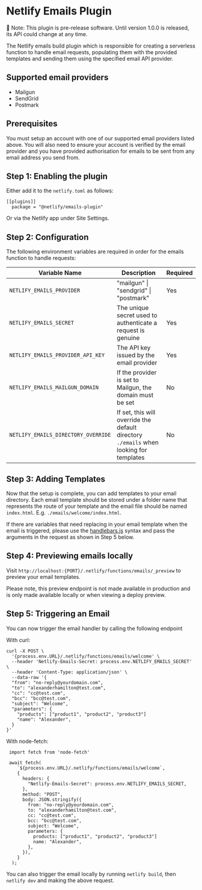 # Netlify Emails Plugin

🚧 Note: This plugin is pre-release software. Until version 1.0.0 is released, its API could change at any time.

The Netlify emails build plugin which is responsible for creating a serverless function to handle email requests, populating them with the provided templates and sending them using the specified email API provider.

## Supported email providers

- Mailgun
- SendGrid
- Postmark

## Prerequisites

You must setup an account with one of our supported email providers listed above. You will also need to ensure your account is verified by the email provider and you have provided authorisation for emails to be sent from any email address you send from.

## Step 1: Enabling the plugin

Either add it to the `netlify.toml` as follows:

```
[[plugins]]
  package = "@netlify/emails-plugin"
```

Or via the Netlify app under Site Settings.

## Step 2: Configuration

The following environment variables are required in order for the emails function to handle requests:

| Variable Name                       | Description                                                                            | Required |
| ----------------------------------- | -------------------------------------------------------------------------------------- | -------- |
| `NETLIFY_EMAILS_PROVIDER`           | "mailgun" \| "sendgrid" \| "postmark"                                                  | Yes      |
| `NETLIFY_EMAILS_SECRET`             | The unique secret used to authenticate a request is genuine                            | Yes      |
| `NETLIFY_EMAILS_PROVIDER_API_KEY`   | The API key issued by the email provider                                               | Yes      |
| `NETLIFY_EMAILS_MAILGUN_DOMAIN`     | If the provider is set to Mailgun, the domain must be set                              | No       |
| `NETLIFY_EMAILS_DIRECTORY_OVERRIDE` | If set, this will override the default directory `./emails` when looking for templates | No       |

## Step 3: Adding Templates

Now that the setup is complete, you can add templates to your email directory. Each email template should be stored under a folder name that represents the route of your template and the email file should be named `index.html`. E.g. `./emails/welcome/index.html`.

If there are variables that need replacing in your email template when the email is triggered, please use the [handlebars.js](https://handlebarsjs.com/) syntax and pass the arguments in the request as shown in Step 5 below.

## Step 4: Previewing emails locally

Visit `http://localhost:{PORT}/.netlify/functions/emails/_preview` to preview your email templates.

Please note, this preview endpoint is not made available in production and is only made available locally or when viewing a deploy preview.

## Step 5: Triggering an Email

You can now trigger the email handler by calling the following endpoint

With curl:

```
curl -X POST \
  '{process.env.URL}/.netlify/functions/emails/welcome' \
  --header 'Netlify-Emails-Secret: process.env.NETLIFY_EMAILS_SECRET' \
  --header 'Content-Type: application/json' \
  --data-raw '{
  "from": "no-reply@yourdomain.com",
  "to": "alexanderhamilton@test.com",
  "cc": "cc@test.com",
  "bcc": "bcc@test.com",
  "subject": "Welcome",
  "parameters": {
    "products": ["product1", "product2", "product3"]
    "name": "Alexander",
  }
}'
```

With node-fetch:

```
 import fetch from 'node-fetch'

 await fetch(
    `${process.env.URL}/.netlify/functions/emails/welcome`,
    {
      headers: {
        "Netlify-Emails-Secret": process.env.NETLIFY_EMAILS_SECRET,
      },
      method: "POST",
      body: JSON.stringify({
        from: "no-reply@yourdomain.com",
        to: "alexanderhamilton@test.com",
        cc: "cc@test.com",
        bcc: "bcc@test.com",
        subject: "Welcome",
        parameters: {
          products: ["product1", "product2", "product3"]
          name: "Alexander",
        },
      }),
    }
  );
```

You can also trigger the email locally by running `netlify build`, then `netlify dev` and making the above request.
